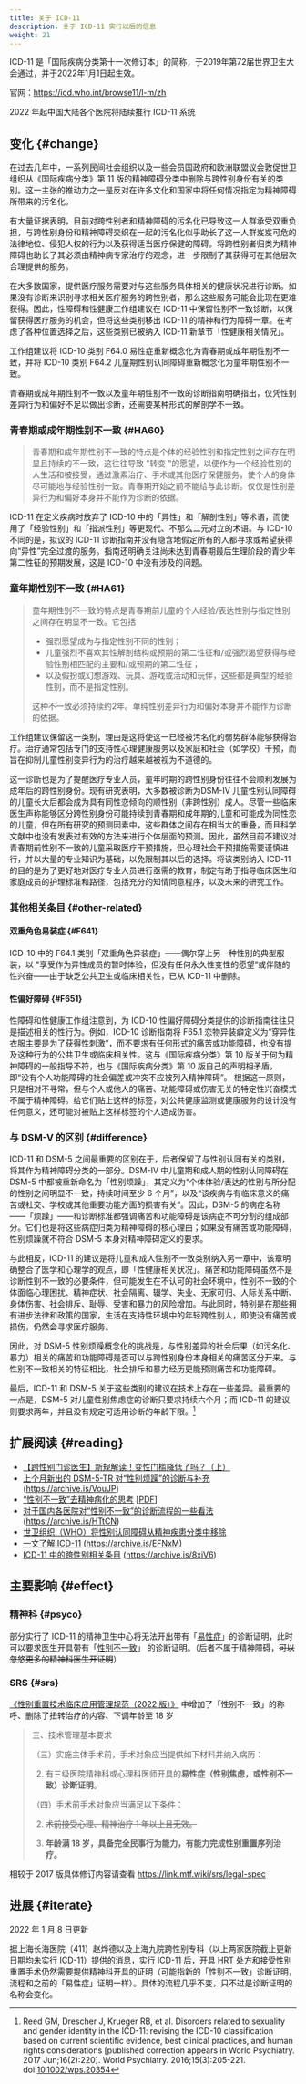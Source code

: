 ```yaml
---
title: 关于 ICD-11
description: 关于 ICD-11 实行以后的信息
weight: 21
---
```


ICD-11 是「国际疾病分类第十一次修订本」的简称，于2019年第72届世界卫生大会通过，并于2022年1月1日起生效。

官网：<https://icd.who.int/browse11/l-m/zh>

2022 年起中国大陆各个医院将陆续推行 ICD-11 系统

## 变化 {#change}

在过去几年中，一系列民间社会组织以及一些会员国政府和欧洲联盟议会敦促世卫组织从《国际疾病分类》第 11 版的精神障碍分类中删除与跨性别身份有关的类别。这一主张的推动力之一是反对在许多文化和国家中将任何情况指定为精神障碍所带来的污名化。

有大量证据表明，目前对跨性别者和精神障碍的污名化已导致这一人群承受双重负担，与跨性别身份和精神障碍交织在一起的污名化似乎助长了这一人群岌岌可危的法律地位、侵犯人权的行为以及获得适当医疗保健的障碍。将跨性别者归类为精神障碍也助长了其必须由精神病专家治疗的观念，进一步限制了其获得可在其他层次合理提供的服务。

在大多数国家，提供医疗服务需要对与这些服务具体相关的健康状况进行诊断。如果没有诊断来识别寻求相关医疗服务的跨性别者，那么这些服务可能会比现在更难获得。因此，性障碍和性健康工作组建议在 ICD-11 中保留性别不一致诊断，以保留获得医疗服务的机会，但将这些类别移出 ICD-11 的精神和行为障碍一章。在考虑了各种位置选择之后，这些类别已被纳入 ICD-11 新章节「性健康相关情况」。

工作组建议将 ICD-10 类别 F64.0 易性症重新概念化为青春期或成年期性别不一致，并将 ICD-10 类别 F64.2 儿童期性别认同障碍重新概念化为童年期性别不一致。

青春期或成年期性别不一致以及童年期性别不一致的诊断指南明确指出，仅凭性别差异行为和偏好不足以做出诊断，还需要某种形式的解剖学不一致。

### 青春期或成年期性别不一致 {#HA60}

> 青春期和成年期性别不一致的特点是个体的经验性别和指定性别之间存在明显且持续的不一致，这往往导致 "转变 "的愿望，以便作为一个经验性别的人生活和被接受，通过激素治疗、手术或其他医疗保健服务，使个人的身体尽可能地与经验性别一致。青春期开始之前不能给与此诊断。仅仅是性别差异行为和偏好本身并不能作为诊断的依据。

ICD-11 在定义疾病时放弃了 ICD-10 中的「异性」和「解剖性别」等术语，而使用了「经验性别」和「指派性别」等更现代、不那么二元对立的术语。与 ICD-10 不同的是，拟议的 ICD-11 诊断指南并没有隐含地假定所有的人都寻求或希望获得向“异性”完全过渡的服务。指南还明确关注尚未达到青春期最后生理阶段的青少年第二性征的预期发展，这是 ICD-10 中没有涉及的问题。

### 童年期性别不一致 {#HA61}

> 童年期性别不一致的特点是青春期前儿童的个人经验/表达性别与指定性别之间存在明显不一致。它包括
>
> - 强烈愿望成为与指定性别不同的性别；
> - 儿童强烈不喜欢其性解剖结构或预期的第二性征和/或强烈渴望获得与经验性别相匹配的主要和/或预期的第二性征；
> - 以及假扮或幻想游戏、玩具、游戏或活动和玩伴，这些都是典型的经验性别，而不是指定性别。
>
>这种不一致必须持续约2年。单纯性别差异行为和偏好本身并不能作为诊断的依据。

工作组建议保留这一类别，理由是这将使这一已经被污名化的弱势群体能够获得治疗。治疗通常包括专门的支持性心理健康服务以及家庭和社会（如学校）干预，而旨在抑制儿童性别变异行为的治疗越来越被视为不道德的。

这一诊断也是为了提醒医疗专业人员，童年时期的跨性别身份往往不会顺利发展为成年后的跨性别身份。现有研究表明，大多数被诊断为DSM-IV 儿童性别认同障碍的儿童长大后都会成为具有同性恋倾向的顺性别（非跨性别）成人。尽管一些临床医生声称能够区分跨性别身份可能持续到青春期和成年期的儿童和可能成为同性恋的儿童，但在所有研究的预测因素中，这些群体之间存在相当大的重叠，而且科学文献中也没有发表过有效的方法来进行个体层面的预测。因此，虽然目前不建议对青春期前性别不一致的儿童采取医疗干预措施，但心理社会干预措施需要谨慎进行，并以大量的专业知识为基础，以免限制其以后的选择。将该类别纳入 ICD-11 的目的是为了更好地对医疗专业人员进行亟需的教育，制定有助于指导临床医生和家庭成员的护理标准和路径，包括充分的知情同意程序，以及未来的研究工作。

### 其他相关条目 {#other-related}

#### 双重角色易装症 {#F641}

ICD-10 中的 F64.1 类别「双重角色异装症」——偶尔穿上另一种性别的典型服装，以 "享受作为异性成员的暂时体验，但没有任何永久性变性的愿望”或伴随的性兴奋——由于缺乏公共卫生或临床相关性，已从 ICD-11 中删除。

#### 性偏好障碍 {#F651}

性障碍和性健康工作组注意到，为 ICD-10 性偏好障碍分类提供的诊断指南往往只是描述相关的性行为。例如，ICD-10 诊断指南将 F65.1 恋物异装癖定义为“穿异性衣服主要是为了获得性刺激”，而不要求有任何形式的痛苦或功能障碍，也没有提及这种行为的公共卫生或临床相关性。这与《国际疾病分类》第 10 版关于何为精神障碍的一般指导不符，也与《国际疾病分类》第 10 版自己的声明相矛盾，即“没有个人功能障碍的社会偏差或冲突不应被列入精神障碍”。 根据这一原则，只是相对不寻常，但与个人或他人的痛苦、功能障碍或伤害无关的特定性兴奋模式不属于精神障碍。给它们贴上这样的标签，对公共健康监测或健康服务的设计没有任何意义，还可能对被贴上这样标签的个人造成伤害。

### 与 DSM-V 的区别 {#difference}

ICD-11 和 DSM-5 之间最重要的区别在于，后者保留了与性别认同有关的类别，将其作为精神障碍分类的一部分。DSM-IV 中儿童期和成人期的性别认同障碍在 DSM-5 中都被重新命名为「性别烦躁」，其定义为“个体体验/表达的性别与所分配的性别之间明显不一致，持续时间至少 6 个月”，以及“该疾病与有临床意义的痛苦或社交、学校或其他重要功能方面的损害有关”。因此，DSM-5 的病症名称——「烦躁」——和诊断标准都强调痛苦和功能障碍是该病症不可分割的组成部分。它们也是将这些病症归类为精神障碍的核心理由；如果没有痛苦或功能障碍，性别烦躁就不符合 DSM-5 本身对精神障碍定义的要求。

与此相反，ICD-11 的建议是将儿童和成人性别不一致类别纳入另一章中，该章明确整合了医学和心理学的观点，即「性健康相关状况」。痛苦和功能障碍虽然不是诊断性别不一致的必要条件，但可能发生在不认可的社会环境中，性别不一致的个体面临心理困扰、精神症状、社会隔离、辍学、失业、无家可归、人际关系中断、身体伤害、社会排斥、耻辱、受害和暴力的风险增加。与此同时，特别是在那些拥有进步法律和政策的国家，生活在支持性环境中的年轻跨性别人，即使没有痛苦或损伤，仍然会寻求医疗服务。

因此，对 DSM-5 性别烦躁概念化的挑战是，与性别差异的社会后果（如污名化、暴力）相关的痛苦和功能障碍是否可以与跨性别身份本身相关的痛苦区分开来。与性别不一致相关的特征相比，社会排斥和暴力经历更能预测痛苦和功能障碍。

最后，ICD-11 和 DSM-5 关于这些类别的建议在技术上存在一些差异。最重要的一点是，DSM-5 对儿童性别焦虑症的诊断只要求持续六个月；而 ICD-11 的建议则要求两年，并且没有规定可适用诊断的年龄下限。[^1]

## 扩展阅读 {#reading}

<!-- 按发布时间倒序排序 -->

- [【跨性别门诊医生】新规解读！变性门槛降低了吗？（上）](https://www.bilibili.com/video/BV1GF411P7Z3)
- [上个月新出的 DSM-5-TR 对“性别烦躁”的诊断与补充](https://zhuanlan.zhihu.com/p/492886380) (<https://archive.is/VouJP>)
- [“性别不一致”去精神病化的思考](https://yizhe.dmu.edu.cn/article/doi/10.12014/j.issn.1002-0772.2021.11.10) \[[PDF](https://web.archive.org/web/20230321063130/https://yizhe.dmu.edu.cn/data/article/yxyzx/preview/pdf/2021-11-10.pdf)]
- [对于国内各医院对“性别不一致”的诊断流程的一些看法](https://zhuanlan.zhihu.com/p/101582151) (<https://archive.is/HTtCN>)
- [世卫组织（WHO）将性别认同障碍从精神疾患分类中移除](https://news.un.org/zh/story/2019/05/1035391)
- [一文了解 ICD-11](https://zhuanlan.zhihu.com/p/53190964) (<https://archive.is/EFNxM>)
- [ICD-11 中的跨性别相关条目](https://zhuanlan.zhihu.com/p/38248913) (<https://archive.is/8xiV6>)

## 主要影响 {#effect}

### 精神科 {#psyco}

部分实行了 ICD-11 的精神卫生中心将无法开出带有「[易性症][icd-10]」的诊断证明，此时可以要求医生开具带有「[性别不一致][icd-11]」 的诊断证明。（后者不属于精神障碍，~~可以忽悠更多的精神科医生开证明~~）

[icd-10]: https://icd.who.int/browse10/2019/en#/F64.0
[icd-11]: https://icd.who.int/browse11/l-m/zh#/http://id.who.int/icd/entity/411470068

### SRS {#srs}

[《性别重置技术临床应用管理规范（2022 版）》][spec] 中增加了「性别不一致」的称呼、删除了扭转治疗的内容、下调年龄至 18 岁

[spec]: http://www.nhc.gov.cn/yzygj/s7657/202204/2efe9f8ca13f499c8e1f70844fe96144.shtml

<!-- markdownlint-disable ol-prefix -->

> 三、技术管理基本要求
>
> （三）实施主体手术前，手术对象应当提供如下材料并纳入病历：
>
> 2. 有三级医院精神科或心理科医师开具的**易性症（性别焦虑，或性别不一致）诊断证明**。
>
> （四）手术前手术对象应当满足以下条件：
>
> 2. ~~术前接受心理、精神治疗 1 年以上且无效。~~
>
> 3. **年龄满 18 岁，具备完全民事行为能力，有能力完成性别重置序列治疗。**

相较于 2017 版具体修订内容请查看 <https://link.mtf.wiki/srs/legal-spec>

## 进展 {#iterate}

2022 年 1 月 8 日更新

据上海长海医院（411）赵烨德以及上海九院跨性别专科（以上两家医院截止更新日期均未实行 ICD-11）提供的消息，实行 ICD-11 后，开具 HRT 处方和接受性别重置手术仍然需要提供精神科开具的证明（可能指新的「性别不一致」诊断证明，流程和之前的「易性症」证明一样）。具体的流程几乎不变，只不过是诊断证明的名称会变化。

[^1]: Reed GM, Drescher J, Krueger RB, et al. Disorders related to sexuality and gender identity in the ICD-11: revising the ICD-10 classification based on current scientific evidence, best clinical practices, and human rights considerations [published correction appears in World Psychiatry. 2017 Jun;16(2):220]. World Psychiatry. 2016;15(3):205-221. doi:[10.1002/wps.20354](https://doi.org/10.1002%2Fwps.20354)
